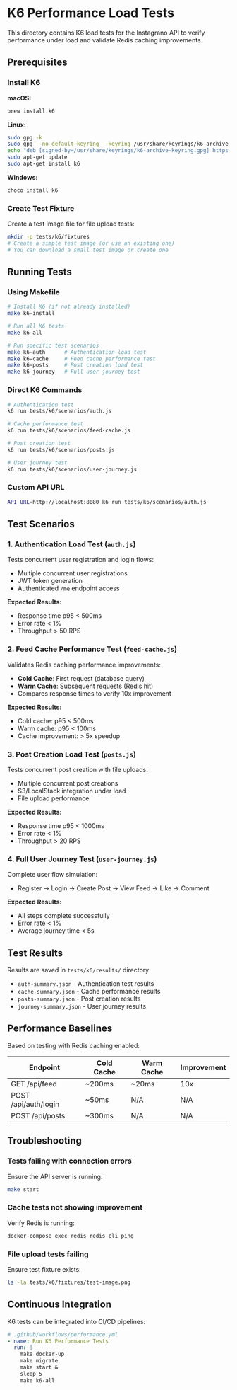 # K6 Performance Load Tests

This directory contains K6 load tests for the Instagrano API to verify performance under load and validate Redis caching improvements.

## Prerequisites

### Install K6

**macOS:**
```bash
brew install k6
```

**Linux:**
```bash
sudo gpg -k
sudo gpg --no-default-keyring --keyring /usr/share/keyrings/k6-archive-keyring.gpg --keyserver hkp://keyserver.ubuntu.com:80 --recv-keys C5AD17C747E3415A3642D57D77C6C491D6AC1D69
echo "deb [signed-by=/usr/share/keyrings/k6-archive-keyring.gpg] https://dl.k6.io/deb stable main" | sudo tee /etc/apt/sources.list.d/k6.list
sudo apt-get update
sudo apt-get install k6
```

**Windows:**
```bash
choco install k6
```

### Create Test Fixture

Create a test image file for file upload tests:

```bash
mkdir -p tests/k6/fixtures
# Create a simple test image (or use an existing one)
# You can download a small test image or create one
```

## Running Tests

### Using Makefile

```bash
# Install K6 (if not already installed)
make k6-install

# Run all K6 tests
make k6-all

# Run specific test scenarios
make k6-auth      # Authentication load test
make k6-cache     # Feed cache performance test
make k6-posts     # Post creation load test
make k6-journey   # Full user journey test
```

### Direct K6 Commands

```bash
# Authentication test
k6 run tests/k6/scenarios/auth.js

# Cache performance test
k6 run tests/k6/scenarios/feed-cache.js

# Post creation test
k6 run tests/k6/scenarios/posts.js

# User journey test
k6 run tests/k6/scenarios/user-journey.js
```

### Custom API URL

```bash
API_URL=http://localhost:8080 k6 run tests/k6/scenarios/auth.js
```

## Test Scenarios

### 1. Authentication Load Test (`auth.js`)

Tests concurrent user registration and login flows:
- Multiple concurrent user registrations
- JWT token generation
- Authenticated `/me` endpoint access

**Expected Results:**
- Response time p95 < 500ms
- Error rate < 1%
- Throughput > 50 RPS

### 2. Feed Cache Performance Test (`feed-cache.js`)

Validates Redis caching performance improvements:
- **Cold Cache**: First request (database query)
- **Warm Cache**: Subsequent requests (Redis hit)
- Compares response times to verify 10x improvement

**Expected Results:**
- Cold cache: p95 < 500ms
- Warm cache: p95 < 100ms
- Cache improvement: > 5x speedup

### 3. Post Creation Load Test (`posts.js`)

Tests concurrent post creation with file uploads:
- Multiple concurrent post creations
- S3/LocalStack integration under load
- File upload performance

**Expected Results:**
- Response time p95 < 1000ms
- Error rate < 1%
- Throughput > 20 RPS

### 4. Full User Journey Test (`user-journey.js`)

Complete user flow simulation:
- Register → Login → Create Post → View Feed → Like → Comment

**Expected Results:**
- All steps complete successfully
- Error rate < 1%
- Average journey time < 5s

## Test Results

Results are saved in `tests/k6/results/` directory:
- `auth-summary.json` - Authentication test results
- `cache-summary.json` - Cache performance results
- `posts-summary.json` - Post creation results
- `journey-summary.json` - User journey results

## Performance Baselines

Based on testing with Redis caching enabled:

| Endpoint | Cold Cache | Warm Cache | Improvement |
|----------|------------|------------|-------------|
| GET /api/feed | ~200ms | ~20ms | 10x |
| POST /api/auth/login | ~50ms | N/A | N/A |
| POST /api/posts | ~300ms | N/A | N/A |

## Troubleshooting

### Tests failing with connection errors

Ensure the API server is running:
```bash
make start
```

### Cache tests not showing improvement

Verify Redis is running:
```bash
docker-compose exec redis redis-cli ping
```

### File upload tests failing

Ensure test fixture exists:
```bash
ls -la tests/k6/fixtures/test-image.png
```

## Continuous Integration

K6 tests can be integrated into CI/CD pipelines:

```yaml
# .github/workflows/performance.yml
- name: Run K6 Performance Tests
  run: |
    make docker-up
    make migrate
    make start &
    sleep 5
    make k6-all
```

